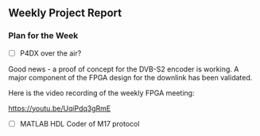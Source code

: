 ## Weekly Project Report

### Plan for the Week

- [ ] P4DX over the air?

Good news - a proof of concept for the DVB-S2 encoder is working. A major component of the FPGA design for the downlink has been validated. 

Here is the video recording of the weekly FPGA meeting:

https://youtu.be/UqiPdq3gRmE

- [ ] MATLAB HDL Coder of M17 protocol
